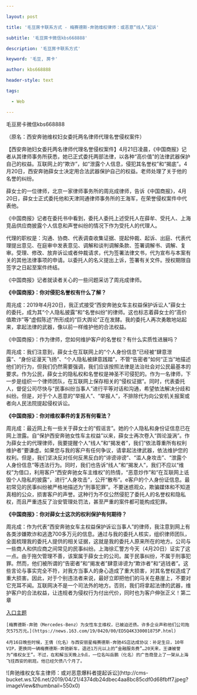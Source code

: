 ---
layout: post
title: '毛豆房卡联系方式 - 梅赛德斯-奔驰维权律师：或恶意“线人”起诉'
subtitle: '毛豆房卡微信kbs668888'
description: '毛豆房卡联系方式'
keyword: '毛豆, 房卡'
author: kbs668888
header-style: text
tags:
  - Web
---
毛豆房卡微信kbs668888

（原名：西安奔驰维权妇女委托两名律师代理名誉侵权案件）

【西安奔驰妇女委托两名律师代理名誉侵权案件】4月21日凌晨，《中国商报》记者从其律师事务所获悉，她已正式委托两部法律，以各种“高价值”的法律武器保护自己的权益。互联网上的“欺诈”，如“泄露个人信息，侵犯其名誉权”和“揭底”。4月20日，西安奔驰薛女士决定用合法武器保护自己的权益。老师处理了关于他的名誉的纠纷。

薛女士的一位律师，北京一家律师事务所的周兆成律师，告诉《中国商报》，4月20日，薛女士正式委托他和天津同通律师事务所的王海军，在荣誉侵权案件中代表他。

《中国商报》记者在委托书中看到，委托人委托上述受托人在薛牟、受托人、上海竞品供应商披露个人信息和声誉纠纷的情况下作为受托人的代理人。

代理的职权是：沟通、协商、代表调查收集证据、提起仲裁、起诉、出庭、代表代理提出意见、在庭审中发表意见、调解和谈判调解条款、签署调解书、调解、复审。受理、修改、放弃诉讼或者仲裁请求，代为签署法律文书，代为宣布与本案有关的其他法律事项的申请。以委托人的名义提出上诉，签署有关文件。授权期限自签字之日起至案件终结。

《中国商报》记者就读者关心的一些问题采访了周兆成律师。

 **《中国商报》：你对侵犯名誉权有什么了解？**

周兆成：2019年4月20日，我正式接受“西安奔驰女车主权益保护诉讼人”薛女士的委托，成为其“个人隐私披露”和“名誉纠纷”的律师。这也标志着薛女士的“高价值欺诈”等“虚假陈述”所形成的“巨大舆论”正在发酵。我的委托人再次勇敢地站起来，拿起法律的武器，像以前一样维护他的合法权益。

《中国商报》：作为律师，您如何维护客户的名誉权？有什么实质性进展吗？

周兆成：我们注意到，薛女士在互联网上的“个人身份信息”已经被“肆意泄露”、“身份证漫天飞扬”、“个人隐私被肆意践踏”，不管“告密者”如何“正当”地描述他们的行为，但我们仍然需要强调，我们应该按照法律是法治社会对公民最基本的要求。作为公民，薛女士的隐私权和名誉权是神圣不可侵犯的。作为一名律师，下一步是组织一个律师团队，在互联网上保存相关的“侵权证据”。同时，代表委托人，督促公司尽快与“民事纠纷当事人”进行平等对话和沟通，希望依法解决分歧和纠纷。但是，对于个人恶意的“举报人”、“举报人”，不排除代为向公安机关报案或者向人民法院提起侵权诉讼。

 **《中国商报》：你对维权事件的复苏有何看法？**

周兆成：最近网上有一些关于薛女士的“假谣言”。她的个人隐私和身份证信息已在网上泄露。自“保护西安奔驰女性车主权益”以来，薛女士再次卷入“舆论漩涡”。作为薛女士的代理律师，我要提醒个人“线人”和“揭发者”，我们“依法尊重所有权利维护者”要谦虚。如果您与我的客户有任何争议，请拿起法律武器，依法维护您的权利。但是，我们坚决反对任何反黑反白的“诽谤诽谤”、“滥人身攻击”、“泄露个人身份信息”等违法行为。同时，我们也告诉“线人”和“揭发人”，我们不应以“维权”为借口，利用客户“西安奔驰女车主维权”的热情，“恶意炒作”和“在互联网上诋毁个人隐私的披露”，进行“人身攻击”，公开“散布”。e客户的个人身份证信息。最初常见的民事纠纷被严格地描述为“刑事犯罪”。不要迷惑观众，欺骗媒体和不知道真相的公众，损害客户的声誉。这种行为不仅公然侵犯了委托人的名誉权和隐私权，而且严重违反了治安管理处罚法，甚至严重的案件都可能构成犯罪。

 **《中国商报》：你对薛女士这次的权利保护有何期待？**

周兆成：作为代表“西安奔驰女车主权益保护诉讼当事人”的律师，我注意到网上有各类涉嫌欺诈和逃逸700多万元的信息。通过与我的委托人核实，组织律师团队，全面梳理我的委托人提供的相关证据，这就是我的委托人原来所在的地方。公司与一些商人和供应商之间常见的民事纠纷。上海徐汇警方今天（4月20日）证实了这一点。由于拖欠管理不善，该案属于薛女士的公司。属于民事纠纷，不属于刑事犯罪。然而，他们被所谓的“告密者”和“揭发者”肆意诽谤为“欺诈者”和“逃钱者”。这些言论与事实完全不符，对我方当事人的身心造成了重大损害，对其名誉权造成了重大损害。因此，对于个别违法者来说，最好立即把他们的马关在悬崖上，不要对它充耳不闻。互联网决不是一个司法外的地方。否则，我们将拿起法律的武器，维护客户的合法权益，让违规者为侵权行为付出代价，同时也为客户伸张正义！第二章

[入口主题](https://c.m.163.com/news/s/S1555048489505.html)

    
    
    [梅赛德斯-奔驰（Mercedes-Benz）为女性车主维权，已被迫还债。许多企业声称他们公司拖欠575万元。](https://news.163.com/19/0420/00/ED5Q4K330001875P.html)
    
    4月16日晚些时候，王倩（化名）与西安丽星梅赛德斯-奔驰4S店达成协议：补足生日，10年VIP，更换同一辆梅赛德斯-奔驰新车，退还1万元以上的“金融服务费”…20天来，王谦被誉为“维权女王”。不过，在和解当天晚上9点，一位名叫岳鹏（化名）的广告商登上了一架从上海飞往西安的航班。他已经欠债八个月了。

![奔驰维权女车主律师：或对恶意爆料者提起诉讼](http://cms-
bucket.ws.126.net/2019/04/21/4374db24dbec4aa8bc85cdf0d68fbff7.jpeg?imageView&thumbnail=550x0)  

  

